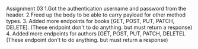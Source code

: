 Assignment 03
1.Got the authentication username and password from the header.
2.Freed up the body to be able to carry payload for other method types.
3. Added more endpoints for books [GET, POST, PUT, PATCH, DELETE]. (These endpoint don't to do anything. but must return a response)
4. Added more endpoints for authors [GET, POST, PUT, PATCH, DELETE]. (These endpoint don't to do anything. but must return a response)
